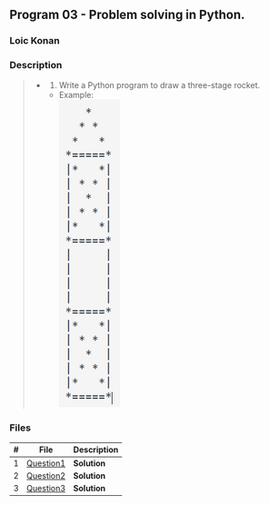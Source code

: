 ## Program 03 - Problem solving in Python.

### Loic Konan

### Description

> - 1. Write a Python program to draw a three-stage rocket.
>   - Example:  
>       <img src="pic.png">
>
>
>
>
### Files

|   #   | File                     | Description  |
| :---: | ------------------------ | ------------ |
|   1   | [Question1](./Question1) | **Solution** |
|   2   | [Question2](./Question2) | **Solution** |
|   3   | [Question3](./Question3) | **Solution** |
